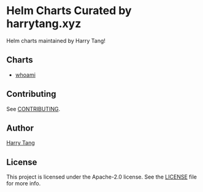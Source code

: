 # Helm Charts Curated by harrytang.xyz

Helm charts maintained by Harry Tang!

## Charts

- [whoami](https://github.com/harrytang/helm-charts/blob/main/charts/whoami)

## Contributing

See [CONTRIBUTING](https://github.com/harrytang/.github/blob/main/CONTRIBUTING.md).

## Author

[Harry Tang](https://github.com/harrytang)

## License

This project is licensed under the Apache-2.0 license. See the [LICENSE](https://github.com/harrytang/helm-charts/blob/main/LICENSE) file for more info.
